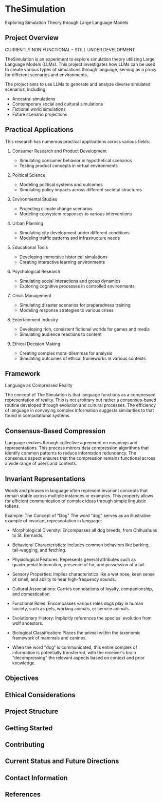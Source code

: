 # TheSimulation

Exploring Simulation Theory through Large Language Models

## Project Overview

CURRENTLY NON FUNCTIONAL - STILL UNDER DEVELOPMENT

TheSimulation is an experiment to explore simulation theory utilizing Large Language Models (LLMs). This project investigates how LLMs can be used to create various types of simulations through language, serving as a proxy for different scenarios and environments.

The project aims to use LLMs to generate and analyze diverse simulated scenarios, including:

- Ancestral simulations
- Contemporary social and cultural simulations
- Fictional world simulations
- Future scenario projections

## Practical Applications

This research has numerous practical applications across various fields:

1. Consumer Research and Product Development

   - Simulating consumer behavior in hypothetical scenarios
   - Testing product concepts in virtual environments

2. Political Science

   - Modeling political systems and outcomes
   - Simulating policy impacts across different societal structures

3. Environmental Studies

   - Projecting climate change scenarios
   - Modeling ecosystem responses to various interventions

4. Urban Planning

   - Simulating city development under different conditions
   - Modeling traffic patterns and infrastructure needs

5. Educational Tools

   - Developing immersive historical simulations
   - Creating interactive learning environments

6. Psychological Research

   - Simulating social interactions and group dynamics
   - Exploring cognitive processes in controlled environments

7. Crisis Management

   - Simulating disaster scenarios for preparedness training
   - Modeling response strategies to various crises

8. Entertainment Industry

   - Developing rich, consistent fictional worlds for games and media
   - Simulating audience reactions to content

9. Ethical Decision Making
   - Creating complex moral dilemmas for analysis
   - Simulating outcomes of ethical frameworks in various contexts

## Framework

Language as Compressed Reality

The concept of The Simulation is that language functions as a compressed representation of reality. This is not arbitrary but rather a consensus-based routine developed through evolution and cultural processes. The efficiency of language in conveying complex information suggests similarities to that found in computational systems.

## Consensus-Based Compression

Language evolves through collective agreement on meanings and representations. This process mirrors data compression algorithms that identify common patterns to reduce information redundancy. The consensus aspect ensures that the compression remains functional across a wide range of users and contexts.

## Invariant Representations

Words and phrases in language often represent invariant concepts that remain stable across multiple instances or examples. This property allows for efficient communication of complex ideas through simple linguistic tokens.

Example: The Concept of "Dog"
The word "dog" serves as an illustrative example of invariant representation in language:

- Morphological Diversity: Encompasses all dog breeds, from Chihuahuas to St. Bernards.

- Behavioral Characteristics: Includes common behaviors like barking, tail-wagging, and fetching.

- Physiological Features: Represents general attributes such as quadrupedal locomotion, presence of fur, and possession of a tail.

- Sensory Properties: Implies characteristics like a wet nose, keen sense of smell, and ability to hear high-frequency sounds.

- Cultural Associations: Carries connotations of loyalty, companionship, and domestication.

- Functional Roles: Encompasses various roles dogs play in human society, such as pets, working animals, or service animals.

- Evolutionary History: Implicitly references the species' evolution from wolf ancestors.

- Biological Classification: Places the animal within the taxonomic framework of mammals and canines.

- When the word "dog" is communicated, this entire complex of information is potentially transferred, with the receiver's brain "decompressing" the relevant aspects based on context and prior knowledge.

## Objectives

## Ethical Considerations

## Project Structure

## Getting Started

## Contributing

## Current Status and Future Directions

## Contact Information

## References
